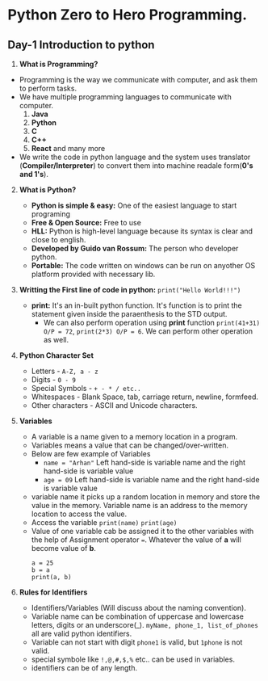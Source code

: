 # Python Zero to Hero Programming.

## Day-1 Introduction to python

1. **What is Programming?**
  - Programming is the way we communicate with computer, and ask them to perform tasks.
  - We have multiple programming languages to communicate with computer.
    1. **Java**
    2. **Python**
    3. **C**
    4. **C++**
    5. **React** and many more
  - We write the code in python language and the system uses translator (**Compiler/Interpreter**) to convert them into machine readale form(**0's and 1's**).

2. **What is Python?**
   - **Python is simple & easy:** One of the easiest language to start programing 
   - **Free & Open Source:** Free to use 
   - **HLL:** Python is high-level language because its syntax is clear and close to english.
   - **Developed by Guido van Rossum:** The person who developer python.
   - **Portable:** The code written on windows can be run on anyother OS platform provided with necessary lib.
  
3. **Writting the First line of code in python:** `print("Hello World!!!")`
   - **print:** It's an in-built python function. It's function is to print the statement given inside the paraenthesis to the STD output.
     - We can also perform operation using **print** function `print(41+31) O/P = 72`, `print(2*3) O/P = 6`. We can perform other operation as well.

4. **Python Character Set**
   - Letters - `A-Z, a - z`
   - Digits - `0 - 9`
   - Special Symbols - `+ - * / etc..`
   - Whitespaces - Blank Space, tab, carriage return, newline, formfeed.
   - Other characters - ASCII and Unicode characters.
  
5. **Variables**
   - A variable is a name given to a memory location in a program.
   - Variables means a value that can be changed/over-written.
   - Below are few example of Variables
     - `name = "Arhan"` Left hand-side is variable name and the right hand-side is variable value
     - `age = 09`         Left hand-side is variable name and the right hand-side is variable value
   - variable name it picks up a random location in memory and store the value in the memory. Variable name is an address to the memory location to access the value.
   - Access the variable `print(name)` `print(age)`
   - Value of one variable cab be assigned it to the other variables with the help of Assignment operator `=`. Whatever the value of **a** will become value of **b**.
     ```
     a = 25
     b = a
     print(a, b)
     ```
6. **Rules for Identifiers**
   - Identifiers/Variables (Will discuss about the naming convention).
   - Variable name can be combination of uppercase and lowercase letters, digits or an underscore(_). `myName, phone_1, list_of_phones` all are valid python identifiers.
   - Variable can not start with digit `phone1` is valid, but `1phone` is not valid.
   - special symbole like `!,@,#,$,%` etc.. can be used in variables.
   - identifiers can be of any length.
